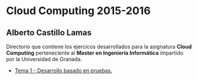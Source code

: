 # Cloud Computing 2015-2016

## Alberto Castillo Lamas

Directorio que contiene los ejercicos desarrollados para la asignatura **Cloud Computing** perteneciente al **Master en Ingeniería Informática** impartido por la Universidad de Granada.


* [Tema 1 - Desarrollo basado en pruebas.](Tema1_Desarrollo_basado_en_pruebas/README.md)